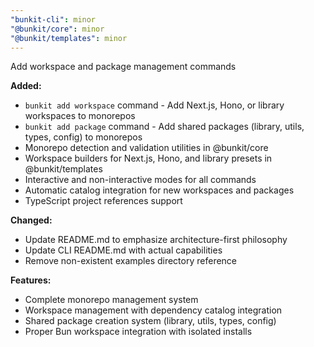 ```yaml
---
"bunkit-cli": minor
"@bunkit/core": minor
"@bunkit/templates": minor
---
```


Add workspace and package management commands

**Added:**
- `bunkit add workspace` command - Add Next.js, Hono, or library workspaces to monorepos
- `bunkit add package` command - Add shared packages (library, utils, types, config) to monorepos
- Monorepo detection and validation utilities in @bunkit/core
- Workspace builders for Next.js, Hono, and library presets in @bunkit/templates
- Interactive and non-interactive modes for all commands
- Automatic catalog integration for new workspaces and packages
- TypeScript project references support

**Changed:**
- Update README.md to emphasize architecture-first philosophy
- Update CLI README.md with actual capabilities
- Remove non-existent examples directory reference

**Features:**
- Complete monorepo management system
- Workspace management with dependency catalog integration
- Shared package creation system (library, utils, types, config)
- Proper Bun workspace integration with isolated installs
